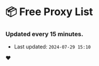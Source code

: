 # :package: Free Proxy List
### Updated every 15 minutes.

- Last updated: `2024-07-29 15:10`

:heart:
